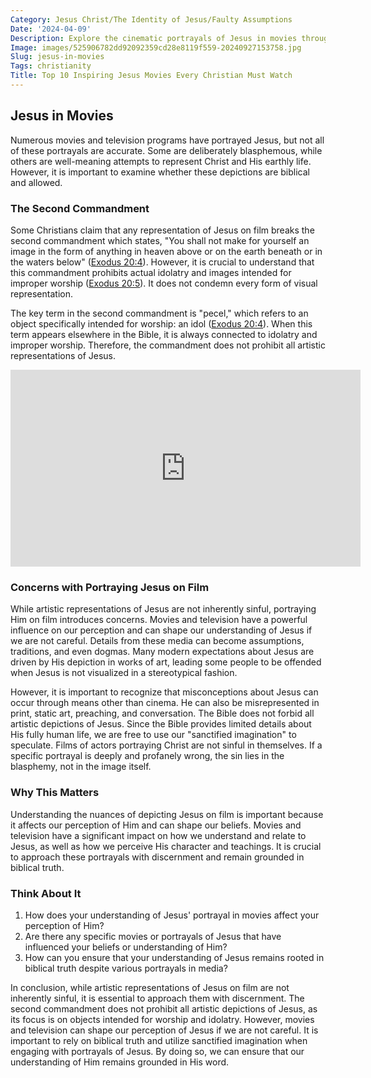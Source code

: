 ```yaml
---
Category: Jesus Christ/The Identity of Jesus/Faulty Assumptions
Date: '2024-04-09'
Description: Explore the cinematic portrayals of Jesus in movies throughout history, capturing the diverse interpretations and impact on audiences. Discover how filmmakers have depicted the iconic figure in various genres and styles.
Image: images/525906782dd92092359cd28e8119f559-20240927153758.jpg
Slug: jesus-in-movies
Tags: christianity
Title: Top 10 Inspiring Jesus Movies Every Christian Must Watch
---
```


## Jesus in Movies

Numerous movies and television programs have portrayed Jesus, but not all of these portrayals are accurate. Some are deliberately blasphemous, while others are well-meaning attempts to represent Christ and His earthly life. However, it is important to examine whether these depictions are biblical and allowed.

### The Second Commandment

Some Christians claim that any representation of Jesus on film breaks the second commandment which states, "You shall not make for yourself an image in the form of anything in heaven above or on the earth beneath or in the waters below" ([Exodus 20:4](https://www.bibleref.com/Exodus/20/Exodus-20-4.html)). However, it is crucial to understand that this commandment prohibits actual idolatry and images intended for improper worship ([Exodus 20:5](https://www.bibleref.com/Exodus/20/Exodus-20-5.html)). It does not condemn every form of visual representation.

The key term in the second commandment is "pecel," which refers to an object specifically intended for worship: an idol ([Exodus 20:4](https://www.bibleref.com/Exodus/20/Exodus-20-4.html)). When this term appears elsewhere in the Bible, it is always connected to idolatry and improper worship. Therefore, the commandment does not prohibit all artistic representations of Jesus.


<iframe width="560" height="315" src="https://www.youtube.com/embed/ndZ6B1EaJEs" frameborder="0" allow="autoplay; encrypted-media" allowfullscreen></iframe>


### Concerns with Portraying Jesus on Film

While artistic representations of Jesus are not inherently sinful, portraying Him on film introduces concerns. Movies and television have a powerful influence on our perception and can shape our understanding of Jesus if we are not careful. Details from these media can become assumptions, traditions, and even dogmas. Many modern expectations about Jesus are driven by His depiction in works of art, leading some people to be offended when Jesus is not visualized in a stereotypical fashion.

However, it is important to recognize that misconceptions about Jesus can occur through means other than cinema. He can also be misrepresented in print, static art, preaching, and conversation. The Bible does not forbid all artistic depictions of Jesus. Since the Bible provides limited details about His fully human life, we are free to use our "sanctified imagination" to speculate. Films of actors portraying Christ are not sinful in themselves. If a specific portrayal is deeply and profanely wrong, the sin lies in the blasphemy, not in the image itself.

### Why This Matters

Understanding the nuances of depicting Jesus on film is important because it affects our perception of Him and can shape our beliefs. Movies and television have a significant impact on how we understand and relate to Jesus, as well as how we perceive His character and teachings. It is crucial to approach these portrayals with discernment and remain grounded in biblical truth.

### Think About It

1. How does your understanding of Jesus' portrayal in movies affect your perception of Him?
2. Are there any specific movies or portrayals of Jesus that have influenced your beliefs or understanding of Him?
3. How can you ensure that your understanding of Jesus remains rooted in biblical truth despite various portrayals in media?

In conclusion, while artistic representations of Jesus on film are not inherently sinful, it is essential to approach them with discernment. The second commandment does not prohibit all artistic depictions of Jesus, as its focus is on objects intended for worship and idolatry. However, movies and television can shape our perception of Jesus if we are not careful. It is important to rely on biblical truth and utilize sanctified imagination when engaging with portrayals of Jesus. By doing so, we can ensure that our understanding of Him remains grounded in His word.